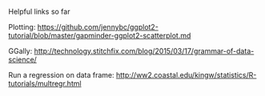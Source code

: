 Helpful links so far

Plotting:
https://github.com/jennybc/ggplot2-tutorial/blob/master/gapminder-ggplot2-scatterplot.md

GGally:
http://technology.stitchfix.com/blog/2015/03/17/grammar-of-data-science/

Run a regression on data frame:
http://ww2.coastal.edu/kingw/statistics/R-tutorials/multregr.html